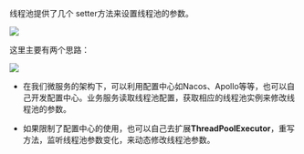 线程池提供了几个  setter方法来设置线程池的参数。

![](https://cdn.jsdelivr.net/gh/itwanger/toBeBetterJavaer/images/thread/sanfene/thread-pool-args-modify-1.png)


这里主要有两个思路：

![](https://cdn.jsdelivr.net/gh/itwanger/toBeBetterJavaer/images/thread/sanfene/thread-pool-args-modify-2.png)


*   在我们微服务的架构下，可以利用配置中心如Nacos、Apollo等等，也可以自己开发配置中心。业务服务读取线程池配置，获取相应的线程池实例来修改线程池的参数。

*   如果限制了配置中心的使用，也可以自己去扩展**ThreadPoolExecutor**，重写方法，监听线程池参数变化，来动态修改线程池参数。
